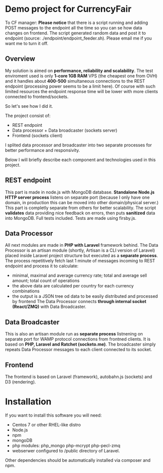 # Demo project for CurrencyFair #

To CF manager: **Please notice** that there is a script running and adding POST messages to the endpoint all the time so you can se how data changes on frontend. The script generated random data and post it to endpoint (source: ./endpoint/endpoint_feeder.sh).
Please email me if you want me to turn it off.


## Overview ##

My solution is aimed on **performance, reliability and scalability**.
The test enviroment used is only **1-core 1GB RAM** VPS (the cheapest one from OVH) and it handles about **400-500** simultaneous connections to the REST endpoint (processing power seems to be a limit here). Of course with such limited resources the endpoint response time will be lower with more clients connected to frontend/sockets.

So let's see how I did it.

The project consist of:
- REST endpoint
- Data processor + Data broadcaster (sockets server)
- Frontend (sockets client)

I splited data processor and broadcaster into two separate processes for better performance and responsivity.

Below I will briefly describe each component and technologies used in this project.

## REST endpoint ##

This part is made in node.js with MongoDB database.
**Standalone Node.js HTTP server process** listens on separate port (because I only have one domain, in production this can be moved into other domain/physical server.) This part is completly separate from others for better scalability.
The script **validates** data providing nice feedback on errors, then puts **sanitized** data into MongoDB.
Full tests included. Tests are made using firsby.js.

## Data Processor ##

All next modules are made in **PHP with Laravel** framework behind. 
The Data Processor is an artisan module (shortly, Artisan is a CLI version of Laravel) placed inside Laravel project structure but executed as a **separate process**. 
The process repetitively fetch last 1 minute of messages incoming to REST endpoint and process it to calculate:
- minimal, maximal and average currency rate; total and average sell amount; total count of operations
- the above data are calculated per country for each currency combinations
- the output is a JSON tree od data to be easily distributed and processed by frontend
The Data Processor connects **through internal socket (React/ZMQ)** with Data Broadcaster.

## Data Broadcaster ##

This is also an artisan module run as **separate process** listnening on separate port for WAMP protocol connections from frontned clients. It is based on **PHP, Laravel and Ratchet (socketo.me)**. 
The broadcaster simply repeats Data Processor messages to each client connected to its socket.

## Frontend ##

The frontend is based on Laravel (framework), autobahn.js (sockets) and D3 (rendering).

# Installation #

If you want to install this software you will need:
- Centos 7 or other RHEL-like distro
- Node.js
- npm
- mongoDB
- php modules: php_mongo php-mcrypt php-pecl-zmq
- webserwer configured to /public directory of Laravel.

Other dependencies should be automatically installed via composer and npm.



